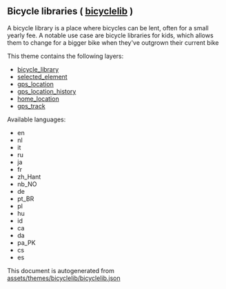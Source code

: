 [//]: # (WARNING: this file is automatically generated. Please find the sources at the bottom and edit those sources)

 Bicycle libraries ( [bicyclelib](https://mapcomplete.osm.be/bicyclelib) ) 
---------------------------------------------------------------------------



A bicycle library is a place where bicycles can be lent, often for a small yearly fee. A notable use case are bicycle libraries for kids, which allows them to change for a bigger bike when they've outgrown their current bike

This theme contains the following layers:



  - [bicycle_library](../Layers/bicycle_library.md)
  - [selected_element](../Layers/selected_element.md)
  - [gps_location](../Layers/gps_location.md)
  - [gps_location_history](../Layers/gps_location_history.md)
  - [home_location](../Layers/home_location.md)
  - [gps_track](../Layers/gps_track.md)


Available languages:



  - en
  - nl
  - it
  - ru
  - ja
  - fr
  - zh_Hant
  - nb_NO
  - de
  - pt_BR
  - pl
  - hu
  - id
  - ca
  - da
  - pa_PK
  - cs
  - es
 

This document is autogenerated from [assets/themes/bicyclelib/bicyclelib.json](https://github.com/pietervdvn/MapComplete/blob/develop/assets/themes/bicyclelib/bicyclelib.json)
